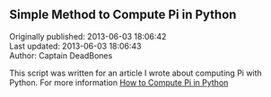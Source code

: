 ## Simple Method to Compute Pi in Python  
Originally published: 2013-06-03 18:06:42  
Last updated: 2013-06-03 18:06:43  
Author: Captain DeadBones  
  
This script was written for an article I wrote about computing Pi with Python. For more information [How to Compute Pi in Python](http://thelivingpearl.com/2013/05/28/computing-pi-with-python/)